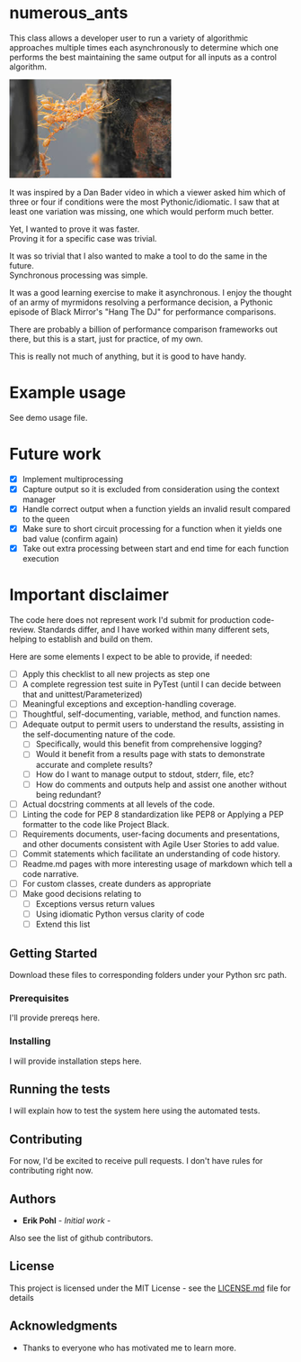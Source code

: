 # numerous_ants

This class allows a developer user to run a variety of algorithmic approaches multiple times each asynchronously to determine which one performs the best maintaining the same output for all inputs as a control algorithm.

![formicate](https://github.com/ErikPohl-Lot49-Projects/Erik-Pohl-Repo/blob/master/media/formicate.jpg "formicate")

It was inspired by a Dan Bader video in which a viewer asked him which of three or four if conditions were the most Pythonic/idiomatic.  I saw that at least one variation was missing, one which would perform much better.

Yet, I wanted to prove it was faster.  
Proving it for a specific case was trivial.  

It was so trivial that I also wanted to make a tool to do the same in the future.  
Synchronous processing was simple.  

It was a good learning exercise to make it asynchronous.  I enjoy the thought of an army of myrmidons resolving a performance decision, a Pythonic episode of Black Mirror's "Hang The DJ" for performance comparisons.

There are probably a billion of performance comparison frameworks out there, but this is a start, just for practice, of my own.

This is really not much of anything, but it is good to have handy.

# Example usage

See demo usage file.

# Future work

- [x] Implement multiprocessing 
- [x] Capture output so it is excluded from consideration using the context manager
- [x] Handle correct output when a function yields an invalid result compared to the queen
- [x] Make sure to short circuit processing for a function when it yields one bad value (confirm again)
- [x] Take out extra processing between start and end time for each function execution

# Important disclaimer

The code here does not represent work I'd submit for production code-review.  Standards differ, and I have worked within many different sets, helping to establish and build on them.

Here are some elements I expect to be able to provide, if needed:

- [ ] Apply this checklist to all new projects as step one
- [ ] A complete regression test suite in PyTest (until I can decide between that and unittest/Parameterized)
- [ ] Meaningful exceptions and exception-handling coverage.
- [ ] Thoughtful, self-documenting, variable, method, and function names.
- [ ] Adequate output to permit users to understand the results, assisting in the self-documenting nature of the code.
  - [ ] Specifically, would this benefit from comprehensive logging?
  - [ ] Would it benefit from a results page with stats to demonstrate accurate and complete results?
  - [ ] How do I want to manage output to stdout, stderr, file, etc?
  - [ ] How do comments and outputs help and assist one another without being redundant?
- [ ] Actual docstring comments at all levels of the code.
- [ ] Linting the code for PEP 8 standardization like PEP8 or Applying a PEP formatter to the code like Project Black.
- [ ] Requirements documents, user-facing documents and presentations, and other documents consistent with Agile User Stories to add value.
- [ ] Commit statements which facilitate an understanding of code history.
- [ ] Readme.md pages with more interesting usage of markdown which tell a code narrative. 
- [ ] For custom classes, create dunders as appropriate
- [ ] Make good decisions relating to
  - [ ] Exceptions versus return values
  - [ ] Using idiomatic Python versus clarity of code
  - [ ] Extend this list
  
## Getting Started

Download these files to corresponding folders under your Python src path.

### Prerequisites

I'll provide prereqs here.

### Installing

I will provide installation steps here.

## Running the tests

I will explain how to test the system here using the automated tests.

## Contributing

For now, I'd be excited to receive pull requests.  I don't have rules for contributing right now.

## Authors

* **Erik Pohl** - *Initial work* - 

Also see the list of github contributors.

## License

This project is licensed under the MIT License - see the [LICENSE.md](LICENSE.md) file for details

## Acknowledgments

* Thanks to everyone who has motivated me to learn more.
